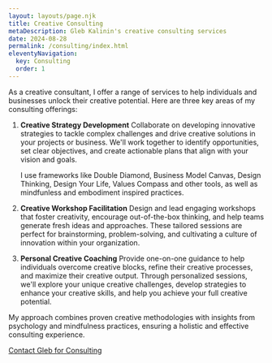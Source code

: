 ```yaml
---
layout: layouts/page.njk
title: Creative Consulting
metaDescription: Gleb Kalinin's creative consulting services
date: 2024-08-28
permalink: /consulting/index.html
eleventyNavigation:
  key: Consulting
  order: 1
---
```



As a creative consultant, I offer a range of services to help individuals and businesses unlock their creative potential. Here are three key areas of my consulting offerings:

1. **Creative Strategy Development**
   Collaborate on developing innovative strategies to tackle complex challenges and drive creative solutions in your projects or business. We'll work together to identify opportunities, set clear objectives, and create actionable plans that align with your vision and goals.

   I use frameworks like Double Diamond, Business Model Canvas, Design Thinking, Design Your Life, Values Compass and other tools, as well as mindfunless and embodiment inspired practices.

2. **Creative Workshop Facilitation**
   Design and lead engaging workshops that foster creativity, encourage out-of-the-box thinking, and help teams generate fresh ideas and approaches. These tailored sessions are perfect for brainstorming, problem-solving, and cultivating a culture of innovation within your organization.

3. **Personal Creative Coaching**
   Provide one-on-one guidance to help individuals overcome creative blocks, refine their creative processes, and maximize their creative output. Through personalized sessions, we'll explore your unique creative challenges, develop strategies to enhance your creative skills, and help you achieve your full creative potential.

My approach combines proven creative methodologies with insights from psychology and mindfulness practices, ensuring a holistic and effective consulting experience.

[Contact Gleb for Consulting](/contact)

